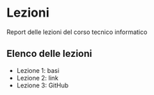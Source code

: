 # Lezioni
Report delle lezioni del corso tecnico informatico

## Elenco delle lezioni
  - Lezione 1: basi
  - Lezione 2: link
  - Lezione 3: GitHub
